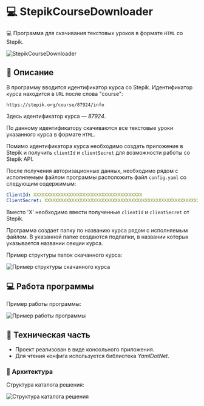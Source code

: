 # 💻 StepikCourseDownloader

💻 Программа для скачивания текстовых уроков в формате `HTML` со Stepik.

![StepikCourseDownloader](https://github.com/snikitin-de/StepikCourseDownloader/assets/25394427/7de2f352-e731-43ff-a918-121e12ec683f)

## 📄 Описание

В программу вводится идентификатор курса со Stepik. Идентификатор курса находится в `URL` после слова "course":

`https://stepik.org/course/87924/info`

Здесь идентификатор курса — *87924*.

По данному идентификатору скачиваются все текстовые уроки указанного курса в формате `HTML`.

Помимо идентификатора курса необходимо создать приложение в Stepik и получить `clientId` и `clientSecret` для возможности работы со Stepik API.

После получения авторизационных данных, необходимо рядом с исполняемым файлом программы расположить файл `config.yaml` со следующим содержимым:

```yaml
ClientId: XXXXXXXXXXXXXXXXXXXXXXXXXXXXXXXXXXXXXXXX
ClientSecret: XXXXXXXXXXXXXXXXXXXXXXXXXXXXXXXXXXXXXXXXXXXXXXXXXXXXXXXXXXXXXXXXXXXXXXXXXXXXXXXXXXXXXXXXXXXXXXXXXXXXXXXXXXXXXXXXXXXXXXXXXXXXXXXX
```

Вместо 'X' необходимо ввести полученные `clientId` и `clientSecret` от Stepik.

Программа создает папку по названию курса рядом с исполняемым файлом. В указанной папке создаются подпапки, в названии которых указывается названии секции курса.

Пример структуры папок скачанного курса:

![Пример структуры скачанного курса](https://github.com/snikitin-de/StepikCourseDownloader/assets/25394427/fc62e3fe-3e8a-4c70-97ef-fff5aeae6afd)

## 💻 Работа программы

Пример работы программы:

![Пример работы программы](https://github.com/snikitin-de/StepikCourseDownloader/assets/25394427/fab592c8-ea9c-4926-b0d6-454d5ad2d83d)

## 🔧 Техническая часть

* Проект реализован в виде консольного приложения.
* Для чтения конфига используется библиотека *YamlDotNet*.

### 🧩 Архитектура

Структура каталога решения:

![Структура каталога решения](https://github.com/snikitin-de/StepikCourseDownloader/assets/25394427/5c988ad3-728e-4e60-933b-909ec9495407)
